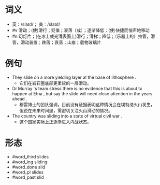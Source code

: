 # 词义
- 英：/slaɪd/； 美：/slaɪd/
- #v 滑动；(使)滑行；贬值；衰落（成）；逐渐降低；(使)快捷而悄声地移动
- #n 幻灯片；(在冰上或光滑表面上)滑行；滑梯；降低；（乐器上的）拉管，滑管，滑动装置；跌落；衰落；山崩；载物玻璃片
# 例句
- They slide on a more yielding layer at the base of lithosphere .
	- 它们在岩石圈底部更柔软的一层滑动。
- Dr Murray 's team stress there is no evidence that this is about to happen at Etna , but say the slide will need close attention in the years ahead .
	- 穆雷博士的团队强调，目前没有证据表明这种情况会在埃特纳火山发生，但说在未来时间里，需密切关注火山滑动的情况。
- The country was sliding into a state of virtual civil war .
	- 这个国家实际上正逐渐进入内战状态。
# 形态
- #word_third slides
- #word_ing sliding
- #word_done slid
- #word_pl slides
- #word_past slid

